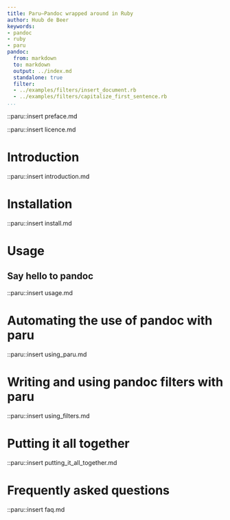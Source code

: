 ```yaml
---
title: Paru—Pandoc wrapped around in Ruby
author: Huub de Beer
keywords:
- pandoc
- ruby
- paru
pandoc:
  from: markdown
  to: markdown
  output: ../index.md
  standalone: true
  filter:
  - ../examples/filters/insert_document.rb
  - ../examples/filters/capitalize_first_sentence.rb
...
```


::paru::insert preface.md

::paru::insert licence.md

# Introduction

::paru::insert introduction.md

# Installation

::paru::insert install.md

# Usage

## Say hello to pandoc

::paru::insert usage.md

# Automating the use of pandoc with paru

::paru::insert using_paru.md

# Writing and using pandoc filters with paru

::paru::insert using_filters.md

# Putting it all together

::paru::insert putting_it_all_together.md

# Frequently asked questions

::paru::insert faq.md

